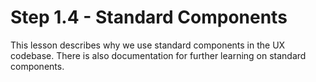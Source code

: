 # Step 1.4 - Standard Components

This lesson describes why we use standard components in the UX codebase. There is also documentation for further learning on standard components.
